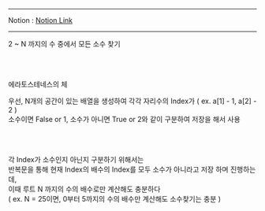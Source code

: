 ***
Notion : [Notion Link](https://west-pineapple-c4d.notion.site/N-6a5a47dd000c4beebe81a8d2972bfe6a)
***

2 ~ N 까지의 수 중에서 모든 소수 찾기  

<br/><br/>
 
 에라토스테네스의 체  
 
우선, N개의 공간이 있는 배열을 생성하여 각각 자리수의 Index가 ( ex. a[1] - 1, a[2] - 2 )  
소수이면 False or 1, 소수가 아니면 True or 2와 같이 구분하여 저장을 해서 사용  

<br/><br/>

각 Index가 소수인지 아닌지 구분하기 위해서는  
반복문을 통해 현재 Index의 배수의 Index를 모두 소수가 아니라고 저장 하며 진행하는데,  
이때  루트 N 까지의 수의 배수로만 계산해도 충분하다  
( ex. N = 25이면, 0부터 5까지의 수의 배수만 계산해도 소수찾기는 충분 )  
